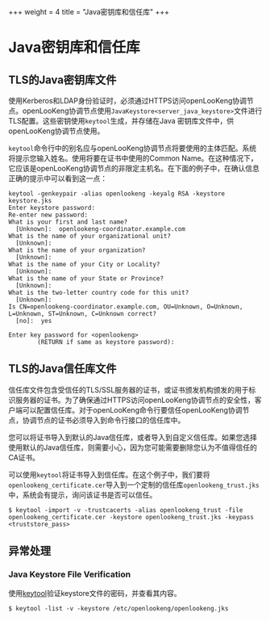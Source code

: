 +++
weight = 4
title = "Java密钥库和信任库"
+++

Java密钥库和信任库
==============================

TLS的Java密钥库文件
--------------------------

使用Kerberos和LDAP身份验证时，必须通过HTTPS访问openLooKeng协调节点。openLooKeng协调节点使用`JavaKeystore<server_java_keystore>`文件进行TLS配置。这些密钥使用`keytool`生成，并存储在Java 密钥库文件中，供openLooKeng协调节点使用。

`keytool`命令行中的别名应与openLooKeng协调节点将要使用的主体匹配。系统将提示您输入姓名。使用将要在证书中使用的Common Name。在这种情况下，它应该是openLooKeng协调节点的非限定主机名。在下面的例子中，在确认信息正确的提示中可以看到这一点：

```
keytool -genkeypair -alias openlookeng -keyalg RSA -keystore keystore.jks
Enter keystore password:
Re-enter new password:
What is your first and last name?
  [Unknown]:  openlookeng-coordinator.example.com
What is the name of your organizational unit?
  [Unknown]:
What is the name of your organization?
  [Unknown]:
What is the name of your City or Locality?
  [Unknown]:
What is the name of your State or Province?
  [Unknown]:
What is the two-letter country code for this unit?
  [Unknown]:
Is CN=openlookeng-coordinator.example.com, OU=Unknown, O=Unknown, L=Unknown, ST=Unknown, C=Unknown correct?
  [no]:  yes

Enter key password for <openlookeng>
        (RETURN if same as keystore password):
```

TLS的Java信任库文件
----------------------------

信任库文件包含受信任的TLS/SSL服务器的证书，或证书颁发机构颁发的用于标识服务器的证书。为了确保通过HTTPS访问openLooKeng协调节点的安全性，客户端可以配置信任库。对于openLooKeng命令行要信任openLooKeng协调节点，协调节点的证书必须导入到命令行接口的信任库中。

您可以将证书导入到默认的Java信任库，或者导入到自定义信任库。如果您选择使用默认的Java信任库，则需要小心，因为您可能需要删除您认为不值得信任的CA证书。


可以使用`keytool`将证书导入到信任库。在这个例子中，我们要将`openlookeng_certificate.cer`导入到一个定制的信任库`openlookeng_trust.jks`中，系统会有提示，询问该证书是否可以信任。


``` shell
$ keytool -import -v -trustcacerts -alias openlookeng_trust -file openlookeng_certificate.cer -keystore openlookeng_trust.jks -keypass <truststore_pass>
```

异常处理
---------------

### Java Keystore File Verification

使用[keytool](http://docs.oracle.com/javase/8/docs/technotes/tools/windows/keytool.html )验证keystore文件的密码，并查看其内容。

``` shell
$ keytool -list -v -keystore /etc/openlookeng/openlookeng.jks
```
